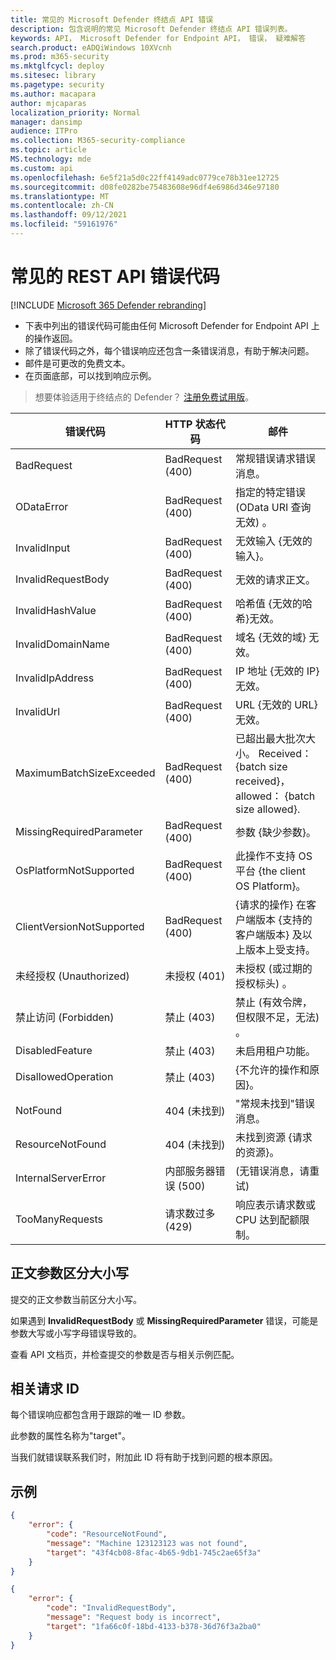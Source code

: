 ```yaml
---
title: 常见的 Microsoft Defender 终结点 API 错误
description: 包含说明的常见 Microsoft Defender 终结点 API 错误列表。
keywords: API， Microsoft Defender for Endpoint API， 错误， 疑难解答
search.product: eADQiWindows 10XVcnh
ms.prod: m365-security
ms.mktglfcycl: deploy
ms.sitesec: library
ms.pagetype: security
ms.author: macapara
author: mjcaparas
localization_priority: Normal
manager: dansimp
audience: ITPro
ms.collection: M365-security-compliance
ms.topic: article
MS.technology: mde
ms.custom: api
ms.openlocfilehash: 6e5f21a5d0c22ff4149adc0779ce78b31ee12725
ms.sourcegitcommit: d08fe0282be75483608e96df4e6986d346e97180
ms.translationtype: MT
ms.contentlocale: zh-CN
ms.lasthandoff: 09/12/2021
ms.locfileid: "59161976"
---
```

# <a name="common-rest-api-error-codes"></a>常见的 REST API 错误代码

[!INCLUDE [Microsoft 365 Defender rebranding](../../includes/microsoft-defender.md)]


* 下表中列出的错误代码可能由任何 Microsoft Defender for Endpoint API 上的操作返回。
* 除了错误代码之外，每个错误响应还包含一条错误消息，有助于解决问题。
* 邮件是可更改的免费文本。
* 在页面底部，可以找到响应示例。

> 想要体验适用于终结点的 Defender？ [注册免费试用版](https://signup.microsoft.com/create-account/signup?products=7f379fee-c4f9-4278-b0a1-e4c8c2fcdf7e&ru=https://aka.ms/MDEp2OpenTrial?ocid=docs-wdatp-assignaccess-abovefoldlink)。

错误代码|HTTP 状态代码|邮件
---|---|---
BadRequest|BadRequest (400) |常规错误请求错误消息。
ODataError|BadRequest (400) |指定的特定错误 (OData URI 查询无效) 。
InvalidInput|BadRequest (400) |无效输入 {无效的输入}。
InvalidRequestBody|BadRequest (400) |无效的请求正文。
InvalidHashValue|BadRequest (400) |哈希值 {无效的哈希}无效。
InvalidDomainName|BadRequest (400) |域名 {无效的域} 无效。
InvalidIpAddress|BadRequest (400) |IP 地址 {无效的 IP} 无效。
InvalidUrl|BadRequest (400) |URL {无效的 URL} 无效。
MaximumBatchSizeExceeded|BadRequest (400) |已超出最大批次大小。 Received： {batch size received}， allowed： {batch size allowed}.
MissingRequiredParameter|BadRequest (400) |参数 {缺少参数}。
OsPlatformNotSupported|BadRequest (400) |此操作不支持 OS 平台 {the client OS Platform}。
ClientVersionNotSupported|BadRequest (400) |{请求的操作} 在客户端版本 {支持的客户端版本} 及以上版本上受支持。
未经授权 (Unauthorized)|未授权 (401) |未授权 (或过期的授权标头) 。
禁止访问 (Forbidden)|禁止 (403) |禁止 (有效令牌，但权限不足，无法) 。
DisabledFeature|禁止 (403) |未启用租户功能。
DisallowedOperation|禁止 (403) |{不允许的操作和原因}。
NotFound|404 (未找到) |"常规未找到"错误消息。
ResourceNotFound|404 (未找到) |未找到资源 {请求的资源}。
InternalServerError|内部服务器错误 (500) | (无错误消息，请重试) 
TooManyRequests|请求数过多 (429) |响应表示请求数或 CPU 达到配额限制。

## <a name="body-parameters-are-case-sensitive"></a>正文参数区分大小写

提交的正文参数当前区分大小写。

如果遇到 **InvalidRequestBody** 或 **MissingRequiredParameter** 错误，可能是参数大写或小写字母错误导致的。

查看 API 文档页，并检查提交的参数是否与相关示例匹配。

## <a name="correlation-request-id"></a>相关请求 ID

每个错误响应都包含用于跟踪的唯一 ID 参数。

此参数的属性名称为"target"。

当我们就错误联系我们时，附加此 ID 将有助于找到问题的根本原因。

## <a name="examples"></a>示例

```json
{
    "error": {
        "code": "ResourceNotFound",
        "message": "Machine 123123123 was not found",
        "target": "43f4cb08-8fac-4b65-9db1-745c2ae65f3a"
    }
}
```

```json
{
    "error": {
        "code": "InvalidRequestBody",
        "message": "Request body is incorrect",
        "target": "1fa66c0f-18bd-4133-b378-36d76f3a2ba0"
    }
}
```
